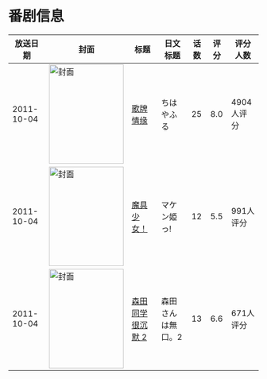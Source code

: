 # 番剧信息

|放送日期|封面|标题|日文标题|话数|评分|评分人数|
|---|---|---|---|---|---|---|
|2011-10-04|<img src="//lain.bgm.tv/pic/cover/c/b1/b2/18294_be4AB.jpg" alt="封面" style="width:150px;height:200px;object-fit:cover;">|[歌牌情缘](https://bangumi.tv/subject/18294)|ちはやふる|25|8.0|4904人评分|
|2011-10-04|<img src="//lain.bgm.tv/pic/cover/c/e3/1a/21580_68Wvw.jpg" alt="封面" style="width:150px;height:200px;object-fit:cover;">|[魔具少女！](https://bangumi.tv/subject/21580)|マケン姫っ!|12|5.5|991人评分|
|2011-10-04|<img src="//lain.bgm.tv/pic/cover/c/82/c3/24056_cpZeF.jpg" alt="封面" style="width:150px;height:200px;object-fit:cover;">|[森田同学很沉默 2](https://bangumi.tv/subject/24056)|森田さんは無口。2|13|6.6|671人评分|

